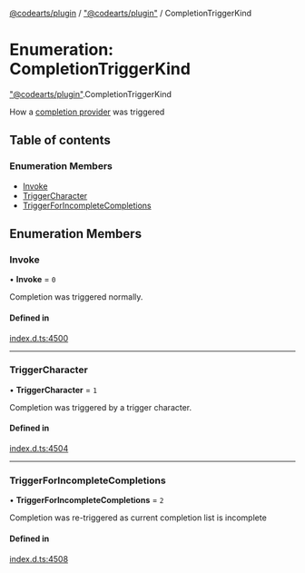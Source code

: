 [@codearts/plugin](../README.md) / ["@codearts/plugin"](../modules/_codearts_plugin_.md) / CompletionTriggerKind

# Enumeration: CompletionTriggerKind

["@codearts/plugin"](../modules/_codearts_plugin_.md).CompletionTriggerKind

How a [completion provider](../interfaces/codearts_plugin_.CompletionItemProvider.md) was triggered

## Table of contents

### Enumeration Members

- [Invoke](codearts_plugin_.CompletionTriggerKind.md#invoke)
- [TriggerCharacter](codearts_plugin_.CompletionTriggerKind.md#triggercharacter)
- [TriggerForIncompleteCompletions](codearts_plugin_.CompletionTriggerKind.md#triggerforincompletecompletions)

## Enumeration Members

### Invoke

• **Invoke** = ``0``

Completion was triggered normally.

#### Defined in

[index.d.ts:4500](https://github.com/shuyaqian/cloudide-plugin-api/blob/3fbdd11/index.d.ts#L4500)

___

### TriggerCharacter

• **TriggerCharacter** = ``1``

Completion was triggered by a trigger character.

#### Defined in

[index.d.ts:4504](https://github.com/shuyaqian/cloudide-plugin-api/blob/3fbdd11/index.d.ts#L4504)

___

### TriggerForIncompleteCompletions

• **TriggerForIncompleteCompletions** = ``2``

Completion was re-triggered as current completion list is incomplete

#### Defined in

[index.d.ts:4508](https://github.com/shuyaqian/cloudide-plugin-api/blob/3fbdd11/index.d.ts#L4508)
